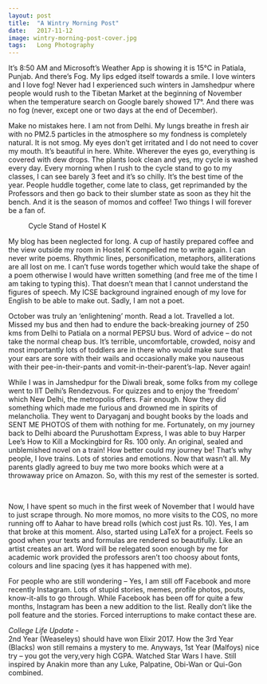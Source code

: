 ```yaml
---
layout: post
title:  "A Wintry Morning Post"
date:   2017-11-12
image: wintry-morning-post-cover.jpg
tags:	Long Photography
---
```


<p class="intro"><span class="dropcap">I</span>t’s 8:50 AM and Microsoft’s Weather App is showing it is 15°C in Patiala, Punjab. And there’s Fog. My lips edged itself towards a smile. I love winters and I love fog! Never had I experienced such winters in Jamshedpur where people would rush to the Tibetan Market at the beginning of November when the temperature search on Google barely showed 17°. And there was no fog (never, except one or two days at the end of December).</p>

Make no mistakes here. I am not from Delhi. My lungs breathe in fresh air with no PM2.5 particles in the atmosphere so my fondness is completely natural. It is not smog. My eyes don’t get irritated and I do not need to cover my mouth. It’s beautiful in here. White. Wherever the eyes go, everything is covered with dew drops. The plants look clean and yes, my cycle is washed every day. Every morning when I rush to the cycle stand to go to my classes, I can see barely 3 feet and it’s so chilly. It’s the best time of the year. People huddle together, come late to class, get reprimanded by the Professors and then go back to their slumber state as soon as they hit the bench. And it is the season of momos and coffee! Two things I will forever be a fan of.

<figure>
	<img src="{{ '/assets/img/wintry-morning-post-1.jpg' | prepend: site.baseurl }}" alt=""> 
	<figcaption>Cycle Stand of Hostel K</figcaption>
</figure>

My blog has been neglected for long. A cup of hastily prepared coffee and the view outside my room in Hostel K compelled me to write again. I can never write poems. Rhythmic lines, personification, metaphors, alliterations are all lost on me. I can’t fuse words together which would take the shape of a poem otherwise I would have written something (and free me of the time I am taking to typing this). That doesn’t mean that I cannot understand the figures of speech. My ICSE background ingrained enough of my love for English to be able to make out. Sadly, I am not a poet.

October was truly an ‘enlightening’ month. Read a lot. Travelled a lot. Missed my bus and then had to endure the back-breaking journey of 250 kms from Delhi to Patiala on a normal PEPSU bus. Word of advice – do not take the normal cheap bus. It’s terrible, uncomfortable, crowded, noisy and most importantly lots of toddlers are in there who would make sure that your ears are sore with their wails and occasionally make you nauseous with their pee-in-their-pants and vomit-in-their-parent’s-lap. Never again!

While I was in Jamshedpur for the Diwali break, some folks from my college went to IIT Delhi’s Rendezvous. For quizzes and to enjoy the ‘freedom’ which New Delhi, the metropolis offers. Fair enough. Now they did something which made me furious and drowned me in spirits of melancholia. They went to Daryaganj and bought books by the loads and SENT ME PHOTOS of them with nothing for me. Fortunately, on my journey back to Delhi aboard the Purushottam Express, I was able to buy Harper Lee’s How to Kill a Mockingbird for Rs. 100 only. An original, sealed and unblemished novel on a train! How better could my journey be! That’s why people, I love trains. Lots of stories and emotions. Now that wasn’t all. My parents gladly agreed to buy me two more books which were at a throwaway price on Amazon. So, with this my rest of the semester is sorted.

<img src="{{ '/assets/img/wintry-morning-post-2.jpg' | prepend: site.baseurl }}" alt=""> 

<img src="{{ '/assets/img/wintry-morning-post-3.jpg' | prepend: site.baseurl }}" alt=""> 

Now, I have spent so much in the first week of November that I would have to just scrape through. No more momos, no more visits to the COS, no more running off to Aahar to have bread rolls (which cost just Rs. 10). Yes, I am that broke at this moment. Also, started using LaTeX for a project. Feels so good when your texts and formulas are rendered so beautifully. Like an artist creates an art. Word will be relegated soon enough by me for academic work provided the professors aren’t too choosy about fonts, colours and line spacing (yes it has happened with me).

For people who are still wondering – Yes, I am still off Facebook and more recently Instagram. Lots of stupid stories, memes, profile photos, pouts, know-it-alls to go through. While Facebook has been off for quite a few months, Instagram has been a new addition to the list. Really don’t like the poll feature and the stories. Forced interruptions to make contact these are.

*College Life Update -* <br>
2nd Year (Weaseleys) should have won Elixir 2017. How the 3rd Year (Blacks) won still remains a mystery to me. Anyways, 1st Year (Malfoys) nice try – you got the very,very high CGPA. Watched Star Wars I have. Still inspired by Anakin more than any Luke, Palpatine, Obi-Wan or Qui-Gon combined.
